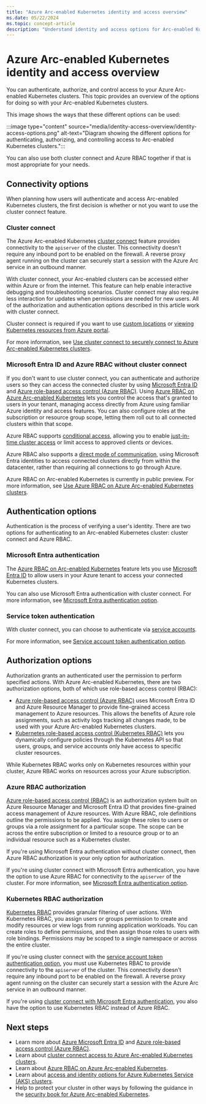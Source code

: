 ```yaml
---
title: "Azure Arc-enabled Kubernetes identity and access overview"
ms.date: 05/22/2024
ms.topic: concept-article
description: "Understand identity and access options for Arc-enabled Kubernetes clusters."
---
```


# Azure Arc-enabled Kubernetes identity and access overview

You can authenticate, authorize, and control access to your Azure Arc-enabled Kubernetes clusters. This topic provides an overview of the options for doing so with your Arc-enabled Kubernetes clusters.

This image shows the ways that these different options can be used:

:::image type="content" source="media/identity-access-overview/identity-access-options.png" alt-text="Diagram showing the different options for authenticating, authorizing, and controlling access to Arc-enabled Kubernetes clusters.":::

You can also use both cluster connect and Azure RBAC together if that is most appropriate for your needs.

## Connectivity options

When planning how users will authenticate and access Arc-enabled Kubernetes clusters, the first decision is whether or not you want to use the cluster connect feature.

### Cluster connect

The Azure Arc-enabled Kubernetes [cluster connect](conceptual-cluster-connect.md) feature provides connectivity to the `apiserver` of the cluster. This connectivity doesn't require any inbound port to be enabled on the firewall. A reverse proxy agent running on the cluster can securely start a session with the Azure Arc service in an outbound manner.

With cluster connect, your Arc-enabled clusters can be accessed either within Azure or from the internet. This feature can help enable interactive debugging and troubleshooting scenarios.  Cluster connect may also require less interaction for updates when permissions are needed for new users. All of the authorization and authentication options described in this article work with cluster connect.

Cluster connect is required if you want to use [custom locations](conceptual-custom-locations.md) or [viewing Kubernetes resources from Azure portal](kubernetes-resource-view.md).

For more information, see [Use cluster connect to securely connect to Azure Arc-enabled Kubernetes clusters](cluster-connect.md).

<a name='azure-ad-and-azure-rbac-without-cluster-connect'></a>

### Microsoft Entra ID and Azure RBAC without cluster connect

If you don't want to use cluster connect, you can authenticate and authorize users so they can access the connected cluster by using [Microsoft Entra ID](/azure/active-directory/fundamentals/active-directory-whatis) and [Azure role-based access control (Azure RBAC)](/azure/role-based-access-control/overview). Using [Azure RBAC on Azure Arc-enabled Kubernetes](conceptual-azure-rbac.md) lets you control the access that's granted to users in your tenant, managing access directly from Azure using familiar Azure identity and access features. You can also configure roles at the subscription or resource group scope, letting them roll out to all connected clusters within that scope.

Azure RBAC supports [conditional access](azure-rbac.md#use-conditional-access-with-azure-ad), allowing you to enable [just-in-time cluster access](azure-rbac.md#configure-just-in-time-cluster-access-with-azure-ad) or limit access to approved clients or devices.

Azure RBAC also supports a [direct mode of communication](azure-rbac.md#use-a-shared-kubeconfig-file), using Microsoft Entra identities to access connected clusters directly from within the datacenter, rather than requiring all connections to go through Azure.

Azure RBAC on Arc-enabled Kubernetes is currently in public preview. For more information, see  [Use Azure RBAC on Azure Arc-enabled Kubernetes clusters](azure-rbac.md).

## Authentication options

Authentication is the process of verifying a user's identity. There are two options for authenticating to an Arc-enabled Kubernetes cluster: cluster connect and Azure RBAC.

<a name='azure-ad-authentication'></a>

### Microsoft Entra authentication

The [Azure RBAC on Arc-enabled Kubernetes](conceptual-azure-rbac.md) feature lets you use [Microsoft Entra ID](/azure/active-directory/fundamentals/active-directory-whatis) to allow users in your Azure tenant to access your connected Kubernetes clusters.

You can also use Microsoft Entra authentication with cluster connect. For more information, see [Microsoft Entra authentication option](cluster-connect.md#microsoft-entra-authentication-option).

### Service token authentication

With cluster connect, you can choose to authenticate via [service accounts](https://kubernetes.io/docs/reference/access-authn-authz/authentication/#service-account-tokens).

For more information, see [Service account token authentication option](cluster-connect.md#service-account-token-authentication-option).

## Authorization options

Authorization grants an authenticated user the permission to perform specified actions. With Azure Arc-enabled Kubernetes, there are two authorization options, both of which use role-based access control (RBAC):

- [Azure role-based access control (Azure RBAC)](/azure/role-based-access-control/overview) uses Microsoft Entra ID and Azure Resource Manager to provide fine-grained access management to Azure resources. This allows the benefits of Azure role assignments, such as activity logs tracking all changes made, to be used with your Azure Arc-enabled Kubernetes clusters.
- [Kubernetes role-based access control (Kubernetes RBAC)](https://kubernetes.io/docs/reference/access-authn-authz/rbac/) lets you dynamically configure policies through the Kubernetes API so that users, groups, and service accounts only have access to specific cluster resources.

While Kubernetes RBAC works only on Kubernetes resources within your cluster, Azure RBAC works on resources across your Azure subscription.

### Azure RBAC authorization

[Azure role-based access control (RBAC)](/azure/role-based-access-control/overview) is an authorization system built on Azure Resource Manager and Microsoft Entra ID that provides fine-grained access management of Azure resources. With Azure RBAC, role definitions outline the permissions to be applied. You assign these roles to users or groups via a role assignment for a particular scope. The scope can be across the entire subscription or limited to a resource group or to an individual resource such as a Kubernetes cluster.

If you're using Microsoft Entra authentication without cluster connect, then Azure RBAC authorization is your only option for authorization.

If you're using cluster connect with Microsoft Entra authentication, you have the option to use Azure RBAC for connectivity to the `apiserver` of the cluster. For more information, see [Microsoft Entra authentication option](cluster-connect.md#azure-active-directory-authentication-option).

### Kubernetes RBAC authorization

[Kubernetes RBAC](https://kubernetes.io/docs/reference/access-authn-authz/rbac/) provides granular filtering of user actions. With Kubernetes RBAC, you assign users or groups permission to create and modify resources or view logs from running application workloads. You can create roles to define permissions, and then assign those roles to users with role bindings. Permissions may be scoped to a single namespace or across the entire cluster.

If you're using cluster connect with the [service account token authentication option](cluster-connect.md#service-account-token-authentication-option), you must use Kubernetes RBAC to provide connectivity to the `apiserver` of the cluster. This connectivity doesn't require any inbound port to be enabled on the firewall. A reverse proxy agent running on the cluster can securely start a session with the Azure Arc service in an outbound manner.

If you're using [cluster connect with Microsoft Entra authentication](cluster-connect.md#azure-active-directory-authentication-option), you also have the option to use Kubernetes RBAC instead of Azure RBAC.

## Next steps

- Learn more about [Azure Microsoft Entra ID](/azure/active-directory/fundamentals/active-directory-whatis) and [Azure role-based access control (Azure RBAC)](/azure/role-based-access-control/overview).
- Learn about [cluster connect access to Azure Arc-enabled Kubernetes clusters](conceptual-cluster-connect.md).
- Learn about [Azure RBAC on Azure Arc-enabled Kubernetes](conceptual-azure-rbac.md).
- Learn about [access and identity options for Azure Kubernetes Service (AKS) clusters](/azure/aks/concepts-identity).
- Help to protect your cluster in other ways by following the guidance in the [security book for Azure Arc-enabled Kubernetes](conceptual-security-book.md).